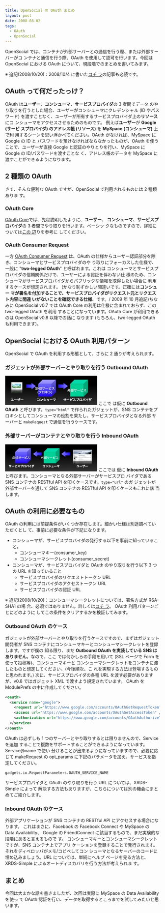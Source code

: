 ```yaml
---
title: OpenSocial の OAuth まとめ
layout: post
date: 2008-08-02
tags:
  - OAuth
  - OpenSocial
---
```


OpenSocial では、コンテナが外部サーバーとの通信を行う際、または外部サーバーがコ
ンテナと通信を行う際、OAuth を使用して認可を行います。今回は OpenSocial における
OAuth について、現段階でのまとめを書いてみます。

※ 追記(2008/10/20)：2008/10/4 に書いた[コチ
ラ](http://devlog.agektmr.com/archives/174)の記事も必読です。

## OAuth って何だったっけ？

OAuth は**ユーザー**、**コンシューマ**、**サービスプロバイダ**の 3 者間でデータ
のやり取りを行うとした場合、ユーザーがコンシューマにクレデンシャル (ID やパス
ワード) を渡すことなく、ユーザーが所有するサービスプロバイダ上の**リソース**にコ
ンシューマをアクセスさせるためのものです。 例えば**ユーザー**が **Google (サービ
スプロバイダ) **の**アドレス帳 (リソース)** を **MySpace (コンシューマ)** 上で利
用するシーンを思い浮かべてください。OAuth がなければ、MySpace に Google の ID と
パスワードを預けなければならなかったものが、OAuth を使うことで、ユーザーが直接
Google と認証のやりとりを行い、MySpace に Google の ID/パスワードを渡すことな
く、アドレス帳のデータを MySpace に渡すことができるようになります。

## 2 種類の OAuth

さて、そんな便利な OAuth ですが、OpenSocial で利用されるものには 2 種類ありま
す。

### OAuth Core

[OAuth Core](http://oauth.net/core/1.0/)では、先程説明したように、**ユーザー**、
**コンシューマ**、**サービスプロバイダ**の 3 者間でやり取りを行います。ベーシッ
クなものですので、詳細については[この
辺](http://www.atmarkit.co.jp/fsecurity/special/106oauth/oauth01.html)りを参考に
してください。

### OAuth Consumer Request

一方 [OAuth Consumer
Request](http://oauth.googlecode.com/svn/spec/ext/consumer_request/1.0/drafts/1/spec.html)
は、OAuth の仕様からユーザー認証部分を除き、コンシューマとサービスプロバイダのや
り取りにフォーカスした仕様で、一般に "**two-legged OAuth**" と呼ばれます。これは
コンシューマとサービスプロバイダの信頼関係だけで、ユーザーによる認証を伴わない仕
様のため、コンシューマがサービスプロバイダからパブリックな情報を取得したい場合に
利用するケースが想定されます。 (かなり恥ずかしい間違いです。正確には**コンシュー
マが署名を付加することで、サービスプロバイダがリクエスト元とリクエスト内容に間違
いがないことを確認できる仕様**、です。/ 2009 年 10 月追記)ちなみに OpenSocial
v0.7 では OAuth Core の利用は仕様に含まれておらず、この two-legged OAuth を利用
することになっています。OAuth Core が利用できるのは OpenSocial v0.8 以降での話に
なります (もちろん、two-legged OAuth も利用できます)。

## OpenSocial における OAuth 利用パターン

OpenSocial で OAuth を利用する形態として、さらに 2 通りが考えられます。

### ガジェットが外部サーバーとやり取りを行う Outbound OAuth

![Outbound OAuth](/images/2008/08/e38394e382afe38381e383a3-1-300x95.jpg) ここで
は仮に **Outbound OAuth** と呼びます。`type="html"` で作られたガジェットが、SNS
コンテナをプロキシとしてコンシューマの役割を果たし、サービスプロバイダとなる外部
サーバーと `makeRequest` で通信を行うケースです。

### 外部サーバーがコンテナとやり取りを行う Inbound OAuth

![Inbound OAuth](/images/2008/08/e38394e382afe38381e383a3-3-300x88.jpg) ここでは
仮に **Inbound OAuth** と呼びます。コンシューマとなる外部サーバーがサービスプロ
バイダである SNS コンテナの RESTful API を叩くケースです。`type="url"` のガ
ジェットが外部サーバーを通して SNS コンテナの RESTful API を叩くケースもこれに該
当します。

## OAuth の利用に必要なもの

OAuth の利用には前提条件がいくつか存在します。細かい仕様は別途調べていただくとし
て、事前に必要な条件が下記になります。

* コンシューマが、サービスプロバイダの発行する以下を事前に知っていること。 
    * コンシューマキー(consumer_key)
    * コンシューマシークレット(consumer_secret)
* コンシューマが、サービスプロバイダと OAuth のやり取りを行う以下 3 つの URL を知っていること 
    * サービスプロバイダのリクエストトークン URL
    * サービスプロバイダのアクセストークン URL
    * サービスプロバイダの認証 URL

※ 追記(2008/10/20)：コンシューマシークレットについては、署名方式が RSA-SHA1 の場
合、必須ではありません。詳しくは[コチ
ラ](http://devlog.agektmr.com/archives/174)。 OAuth 利用パターンごとにどのように
してこの条件をクリアするかを検証してみます。

### Outbound OAuth のケース

ガジェットが外部サーバーとやり取りを行うケースですので、まずはガジェット開発者が
SNS コンテナにコンシューマキーとコンシューマシークレットを登録します。ですが僕の
知る限り、まだ **Outbound OAuth を実装している SNS はありません**。なので、ここ
では何かしらの手段を用いて (SSL ページで Form を使って投稿等)、コンシューマキーと
コンシューマシークレットをコンテナに渡したものと想定してください。(今後順次、こ
れを実現する方法は登場するものと思われます。) 次に、サービスプロバイダの各種 URL
を渡す必要がありますが、v0.8 ではガジェット XML で渡すよう規定されています。
OAuth を ModulePrefs の中に作成してください。

```xml
<oauth>
  <service name="google">
    <request url="https://www.google.com/accounts/OAuthGetRequestToken?scope=http://www.google.com/m8/feeds/" />
    <access url="https://www.google.com/accounts/OAuthGetAccessToken" />
    <authorization url="https://www.google.com/accounts/OAuthAuthorizeToken" />
  </service>
</oauth>
```

OAuth は必ずしも 1 つのサーバーとやり取りするとは限りませんので、Service を追加
することで複数をサポートすることができるようになっています。Service@name で使い
分けることが出来るようになっていますので、必要に応じて makeRequest の opt_params
に下記のパラメータを加え、サービスを指定してください。

```
gadgets.io.RequestParameters.OAUTH_SERVICE_NAME
```

サービスプロバイダと OAuth のやり取りを行う URL については、XRDS-Simple によって
解決する方法もありますが、こちらについては別の機会にまとめてご紹介します。

### Inbound OAuth のケース

外部アプリケーションが SNS コンテナの RESTful API にアクセスする場合になります。
これはまさに、Facebook の Facebook Connect や MySpace の Data Availability、
Google の FriendConnect に該当するもので、まだ実験的な段階にあると言えるもので
す。 コンシューマキーとコンシューマシークレットですが、SNS コンテナ上でアプリ
ケーションを登録することで発行されます。それをディベロッパがメモ/コピペしてコン
シューマとなるサーバーのコードに埋め込みましょう。URL については、単純にヘルプ
ページを見る方法と、XRDS-Simple によるオートディスカバリを行う方法が考えられま
す。

## まとめ

今回は大まかな話を書きましたが、次回は実際に MySpace の Data Availability を使っ
て OAuth 認証を行い、データを取得するところまでを試してみたいと思います。
